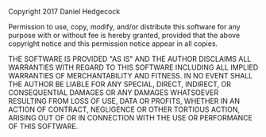 Copyright 2017 Daniel Hedgecock

Permission to use, copy, modify, and/or distribute this software for any purpose
with or without fee is hereby granted, provided that the above copyright notice and
this permission notice appear in all copies.

THE SOFTWARE IS PROVIDED "AS IS" AND THE AUTHOR DISCLAIMS ALL WARRANTIES WITH REGARD
TO THIS SOFTWARE INCLUDING ALL IMPLIED WARRANTIES OF MERCHANTABILITY AND FITNESS. IN
NO EVENT SHALL THE AUTHOR BE LIABLE FOR ANY SPECIAL, DIRECT, INDIRECT, OR
CONSEQUENTIAL DAMAGES OR ANY DAMAGES WHATSOEVER RESULTING FROM LOSS OF USE, DATA OR
PROFITS, WHETHER IN AN ACTION OF CONTRACT, NEGLIGENCE OR OTHER TORTIOUS ACTION,
ARISING OUT OF OR IN CONNECTION WITH THE USE OR PERFORMANCE OF THIS SOFTWARE.
